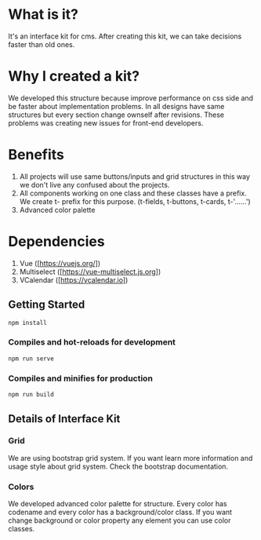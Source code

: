 # What is it?
It's an interface kit for cms. After creating this kit, we can take decisions faster than old ones.

# Why I created a kit?
We developed this structure because improve performance on css side and be faster about implementation problems. In all designs have same structures but every section change ownself after revisions. These problems was creating new issues for front-end developers.

# Benefits
1. All projects will use same buttons/inputs and grid structures in this way we don't live any confused about the projects.
2. All components working on one class and these classes have a prefix. We create t- prefix for this purpose. (t-fields, t-buttons, t-cards, t-'......')
3. Advanced color palette

# Dependencies
1. Vue ([https://vuejs.org/])
2. Multiselect ([https://vue-multiselect.js.org])
3. VCalendar ([https://vcalendar.io])

## Getting Started
```
npm install
```

### Compiles and hot-reloads for development
```
npm run serve
```

### Compiles and minifies for production
```
npm run build
```

## Details of Interface Kit
### Grid
We are using bootstrap grid system. If you want learn more information and usage style about grid system. Check the bootstrap documentation.

### Colors
We developed advanced color palette for structure. Every color has codename and every color has a background/color class. If you want change background or color property any element you can use color classes.

